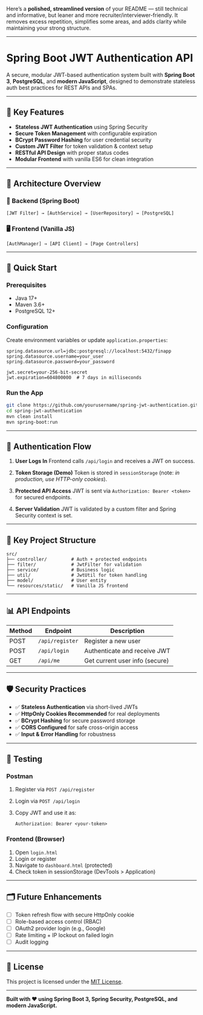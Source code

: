 Here’s a **polished, streamlined version** of your README — still technical and informative, but leaner and more recruiter/interviewer-friendly. It removes excess repetition, simplifies some areas, and adds clarity while maintaining your strong structure.

---

# Spring Boot JWT Authentication API

A secure, modular JWT-based authentication system built with **Spring Boot 3**, **PostgreSQL**, and **modern JavaScript**, designed to demonstrate stateless auth best practices for REST APIs and SPAs.

---

## 🔐 Key Features

* **Stateless JWT Authentication** using Spring Security
* **Secure Token Management** with configurable expiration
* **BCrypt Password Hashing** for user credential security
* **Custom JWT Filter** for token validation & context setup
* **RESTful API Design** with proper status codes
* **Modular Frontend** with vanilla ES6 for clean integration

---

## 🧱 Architecture Overview

### 🔧 Backend (Spring Boot)

```
[JWT Filter] → [AuthService] → [UserRepository] → [PostgreSQL]
```

### 🖥️ Frontend (Vanilla JS)

```
[AuthManager] → [API Client] → [Page Controllers]
```

---

## 🚀 Quick Start

### Prerequisites

* Java 17+
* Maven 3.6+
* PostgreSQL 12+

### Configuration

Create environment variables or update `application.properties`:

```properties
spring.datasource.url=jdbc:postgresql://localhost:5432/finapp
spring.datasource.username=your_user
spring.datasource.password=your_password

jwt.secret=your-256-bit-secret
jwt.expiration=604800000  # 7 days in milliseconds
```

### Run the App

```bash
git clone https://github.com/yourusername/spring-jwt-authentication.git
cd spring-jwt-authentication
mvn clean install
mvn spring-boot:run
```

---

## 🔄 Authentication Flow

1. **User Logs In**
   Frontend calls `/api/login` and receives a JWT on success.

2. **Token Storage (Demo)**
   Token is stored in `sessionStorage` (note: *in production, use HTTP-only cookies*).

3. **Protected API Access**
   JWT is sent via `Authorization: Bearer <token>` for secured endpoints.

4. **Server Validation**
   JWT is validated by a custom filter and Spring Security context is set.

---

## 📁 Key Project Structure

```
src/
├── controller/         # Auth + protected endpoints
├── filter/             # JwtFilter for validation
├── service/            # Business logic
├── util/               # JwtUtil for token handling
├── model/              # User entity
└── resources/static/   # Vanilla JS frontend
```

---

## 📊 API Endpoints

| Method | Endpoint        | Description                    |
| ------ | --------------- | ------------------------------ |
| POST   | `/api/register` | Register a new user            |
| POST   | `/api/login`    | Authenticate and receive JWT   |
| GET    | `/api/me`       | Get current user info (secure) |

---

## 🛡️ Security Practices

* ✅ **Stateless Authentication** via short-lived JWTs
* ✅ **HttpOnly Cookies Recommended** for real deployments
* ✅ **BCrypt Hashing** for secure password storage
* ✅ **CORS Configured** for safe cross-origin access
* ✅ **Input & Error Handling** for robustness

---

## 🧪 Testing

### Postman

1. Register via `POST /api/register`
2. Login via `POST /api/login`
3. Copy JWT and use it as:

   ```
   Authorization: Bearer <your-token>
   ```

### Frontend (Browser)

1. Open `login.html`
2. Login or register
3. Navigate to `dashboard.html` (protected)
4. Check token in sessionStorage (DevTools > Application)

---

## 🗂️ Future Enhancements

* [ ] Token refresh flow with secure HttpOnly cookie
* [ ] Role-based access control (RBAC)
* [ ] OAuth2 provider login (e.g., Google)
* [ ] Rate limiting + IP lockout on failed login
* [ ] Audit logging

---

## 📝 License

This project is licensed under the [MIT License](LICENSE).

---

**Built with ❤️ using Spring Boot 3, Spring Security, PostgreSQL, and modern JavaScript.**
